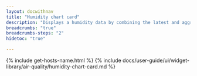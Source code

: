 ```yaml
---
layout: docwithnav
title: "Humidity chart card"
description: "Displays a humidity data by combining the latest and aggregated values with an optional simplified chart."
breadcrumbs: "true"
breadcrumbs-steps: "2"
hidetoc: "true"

---
```

{% include get-hosts-name.html %}
{% include docs/user-guide/ui/widget-library/air-quality/humidity-chart-card.md %}
